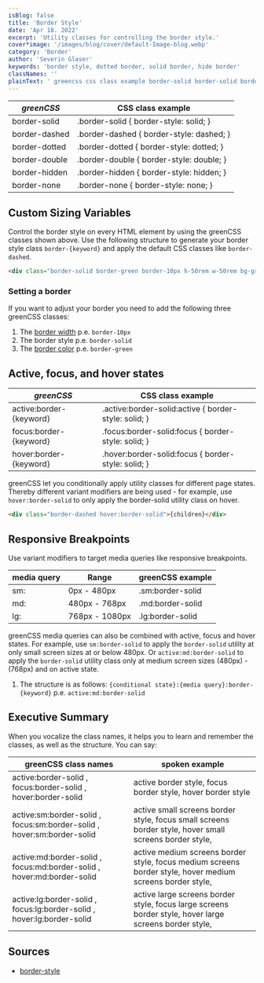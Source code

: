 ```yaml
---
isBlog: false
title: 'Border Style'
date: 'Apr 18. 2022'
excerpt: 'Utility classes for controlling the border style.'
cover*image: '/images/blog/cover/default-Image-blog.webp'
category: 'Border'
author: 'Severin Glaser'
keywords: 'border style, dotted border, solid border, hide border'
classNames: ''
plainText: ' greencss css class example border-solid border-solid border-style: solid; border-dashed border-dashed border-style: dashed; border-dotted border-dotted border-style: dotted; border-double border-double border-style: double; border-hidden border-hidden border-style: hidden; border-none border-none border-style: none; custom sizing variables control the border style on every html element by using the greencss classes shown above use the following structure to generate your border style class `border keyword ` and apply the default css classes like `border-dashed`  setting a border if you want to adjust your border you need to add the following three greencss classes: 1 the border width docs border-width p e `border-10px` 2 the border style p e `border-solid` 3 the border color docs border-color p e `border-green` active focus and hover states greencss css class example active:border keyword active :border-solid:active border-style: solid; focus:border keyword focus :border-solid:focus border-style: solid; hover:border keyword hover :border-solid:focus border-style: solid; greencss let you conditionally apply utility classes for different page states thereby different variant modifiers are being used for example use `hover:border-solid` to only apply the border-solid utility class on hover  responsive breakpoints use variant modifiers to target media queries like responsive breakpoints media query range greencss example sm: 0px 480px sm:border-solid md: 480px 768px md:border-solid lg: 768px 1080px lg:border-solid greencss media queries can also be combined with active focus and hover states for example use `sm:border-solid` to apply the `border-solid` utility at only small screen sizes at or below 480px or `active:md:border-solid` to apply the `border-solid` utility class only at medium screen sizes 480px 768px and on active state 1 the structure is as follows: ` conditional state : media query :border keyword ` p e `active:md:border-solid` executive summary when you vocalize the class names it helps you to learn and remember the classes as well as the structure you can say: greencss class names spoken example active:border-solid focus:border-solid hover:border-solid active border style focus border style hover border style active:sm:border-solid focus:sm:border-solid hover:sm:border-solid active small screens border style focus small screens border style hover small screens border style active:md:border-solid focus:md:border-solid hover:md:border-solid active medium screens border style focus medium screens border style hover medium screens border style active:lg:border-solid focus:lg:border-solid hover:lg:border-solid active large screens border style focus large screens border style hover large screens border style sources border-style https: developer mozilla org en-us docs web css border-style '
---
```


| _greenCSS_    | CSS class example                        |
| ------------- | ---------------------------------------- |
| border-solid  | .border-solid { border-style: solid; }   |
| border-dashed | .border-dashed { border-style: dashed; } |
| border-dotted | .border-dotted { border-style: dotted; } |
| border-double | .border-double { border-style: double; } |
| border-hidden | .border-hidden { border-style: hidden; } |
| border-none   | .border-none { border-style: none; }     |

## Custom Sizing Variables

Control the border style on every HTML element by using the greenCSS classes shown above. Use the following structure to generate your border style class `border-{keyword}` and apply the default CSS classes like `border-dashed`.

```html
<div class="border-solid border-green border-10px h-50rem w-50rem bg-green-10">{title}</div>
```

### Setting a border

If you want to adjust your border you need to add the following three greenCSS classes:

1. The [border width](/docs/border-width) p.e. `border-10px`
2. The border style p.e. `border-solid`
3. The [border color](/docs/border-color) p.e. `border-green`

## Active, focus, and hover states

| _greenCSS_              | CSS class example                                     |
| ----------------------- | ----------------------------------------------------- |
| active:border-{keyword} | .active\:border-solid:active { border-style: solid; } |
| focus:border-{keyword}  | .focus\:border-solid:focus { border-style: solid; }   |
| hover:border-{keyword}  | .hover\:border-solid:focus { border-style: solid; }   |

greenCSS let you conditionally apply utility classes for different page states. Thereby different variant modifiers are being used - for example, use `hover:border-solid` to only apply the border-solid utility class on hover.

```html
<div class="border-dashed hover:border-solid">{children}</div>
```

## Responsive Breakpoints

Use variant modifiers to target media queries like responsive breakpoints.

| media query | Range          | greenCSS example |
| ----------- | -------------- | ---------------- |
| sm:         | 0px - 480px    | .sm:border-solid |
| md:         | 480px - 768px  | .md:border-solid |
| lg:         | 768px - 1080px | .lg:border-solid |

greenCSS media queries can also be combined with active, focus and hover states. For example, use `sm:border-solid` to apply the `border-solid` utility at only small screen sizes at or below 480px. Or `active:md:border-solid` to apply the `border-solid` utility class only at medium screen sizes (480px) - (768px) and on active state.

1. The structure is as follows: `{conditional state}:{media query}:border-{keyword}` p.e. `active:md:border-solid`

## Executive Summary

When you vocalize the class names, it helps you to learn and remember the classes, as well as the structure. You can say:

| greenCSS class names                                                   | spoken example                                                                                            |
| ---------------------------------------------------------------------- | --------------------------------------------------------------------------------------------------------- |
| active:border-solid , focus:border-solid , hover:border-solid          | active border style, focus border style, hover border style                                               |
| active:sm:border-solid , focus:sm:border-solid , hover:sm:border-solid | active small screens border style, focus small screens border style, hover small screens border style,    |
| active:md:border-solid , focus:md:border-solid , hover:md:border-solid | active medium screens border style, focus medium screens border style, hover medium screens border style, |
| active:lg:border-solid , focus:lg:border-solid , hover:lg:border-solid | active large screens border style, focus large screens border style, hover large screens border style,    |

## Sources

- [border-style](https://developer.mozilla.org/en-US/docs/Web/CSS/border-style)
